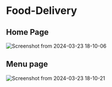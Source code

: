 # Food-Delivery

## Home Page
![Screenshot from 2024-03-23 18-10-06](https://github.com/clairemuiru1/Food-Delivery/assets/144441243/e5523617-8052-4f35-bfcf-26d6817157d1)

## Menu page
![Screenshot from 2024-03-23 18-10-21](https://github.com/clairemuiru1/Food-Delivery/assets/144441243/0fda0a90-b54b-448f-bb5a-f470d0fd575a)